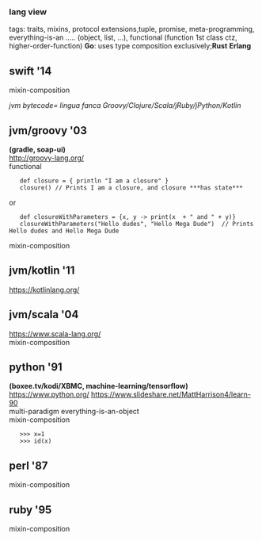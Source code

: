 
###  lang view

tags: traits, mixins, protocol extensions,tuple, promise, meta-programming, everything-is-an ..... (object, list, ...), functional (function 1st class ctz, higher-order-function)
**Go**: uses type composition exclusively;**Rust** **Erlang**

## swift '14   
mixin-composition   


_jvm bytecode= lingua fanca Groovy/Clojure/Scala/jRuby/jPython/Kotlin_

## jvm/groovy '03   
**(gradle, soap-ui)**  
 http://groovy-lang.org/     
 functional
~~~~ 
   def closure = { println "I am a closure" }
   closure() // Prints I am a closure, and closure ***has state***
~~~~   
or   
~~~~  
   def closureWithParameters = {x, y -> print(x  + " and " + y)}
   closureWithParameters("Hello dudes", "Hello Mega Dude")  // Prints Hello dudes and Hello Mega Dude
~~~~
mixin-composition   

## jvm/kotlin '11    
 https://kotlinlang.org/ 

## jvm/scala '04      
 https://www.scala-lang.org/   
mixin-composition   


## python '91   
**(boxee.tv/kodi/XBMC, machine-learning/tensorflow)**  
 https://www.python.org/ 
 https://www.slideshare.net/MattHarrison4/learn-90  
 multi-paradigm
 everything-is-an-object  
 mixin-composition  
~~~~
   >>> x=1 
   >>> id(x)
~~~~

## perl '87  
mixin-composition   
 
## ruby '95   
mixin-composition   






